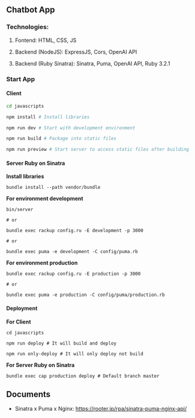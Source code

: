 ## Chatbot App

### Technologies:

1. Fontend: HTML, CSS, JS

2. Backend (NodeJS): ExpressJS, Cors, OpenAI API

3. Backend (Ruby Sinatra): Sinatra, Puma, OpenAI API, Ruby 3.2.1

### Start App

#### Client

```bash
cd javascripts

npm install # Install libraries

npm run dev # Start with development environment

npm run build # Package into static files

npm run preview # Start server to access static files after building
```

#### Server Ruby on Sinatra

**Install libraries**
```
bundle install --path vendor/bundle
```

**For environment development**

```
bin/server

# or

bundle exec rackup config.ru -E development -p 3000

# or

bundle exec puma -e development -C config/puma.rb
```

**For environment production**

```
bundle exec rackup config.ru -E production -p 3000

# or

bundle exec puma -e production -C config/puma/production.rb
```

#### Deployment

**For Client**

```
cd javascripts

npm run deploy # It will build and deploy

npm run only-deploy # It will only deploy not build
```

**For Server Ruby on Sinatra**

```
bundle exec cap production deploy # Default branch master
```

## Documents

- Sinatra x Puma x Nginx: https://rooter.jp/rpa/sinatra-puma-nginx-api/
